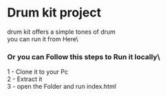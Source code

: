 # Drum kit project
drum kit offers a simple tones of drum\
you can run it from Here\
### Or you can Follow this steps to Run it locally\
1 - Clone it to your Pc\
2 - Extract it\
3 - open the Folder and run index.html

